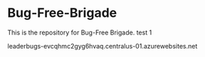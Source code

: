 # Bug-Free-Brigade
This is the repository for Bug-Free Brigade. 
test 1 

leaderbugs-evcqhmc2gyg6hvaq.centralus-01.azurewebsites.net
  
